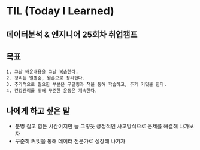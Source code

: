 # TIL (Today I Learned)
## 데이터분석 & 엔지니어 25회차 취업캠프
## 목표
    1. 그날 배운내용을 그날 복습한다.
    2. 정리는 일별순, 월순으로 정리한다.
    3. 추가적으로 필요한 부분은 구글링과 책을 통해 학습하고, 추가 커밋을 한다.
    4. 건강관리를 위해 꾸준한 운동은 계속한다.
## 나에게 하고 싶은 말
* 분명 길고 힘든 시간이지만 늘 그렇듯 긍정적인 사고방식으로 문제를 해결해 나가보자
* 꾸준히 커밋을 통해 데이터 전문가로 성장해 나가자